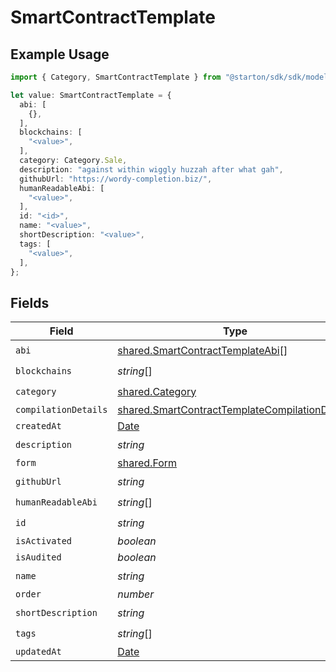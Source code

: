 # SmartContractTemplate

## Example Usage

```typescript
import { Category, SmartContractTemplate } from "@starton/sdk/sdk/models/shared";

let value: SmartContractTemplate = {
  abi: [
    {},
  ],
  blockchains: [
    "<value>",
  ],
  category: Category.Sale,
  description: "against within wiggly huzzah after what gah",
  githubUrl: "https://wordy-completion.biz/",
  humanReadableAbi: [
    "<value>",
  ],
  id: "<id>",
  name: "<value>",
  shortDescription: "<value>",
  tags: [
    "<value>",
  ],
};
```

## Fields

| Field                                                                                                                   | Type                                                                                                                    | Required                                                                                                                | Description                                                                                                             |
| ----------------------------------------------------------------------------------------------------------------------- | ----------------------------------------------------------------------------------------------------------------------- | ----------------------------------------------------------------------------------------------------------------------- | ----------------------------------------------------------------------------------------------------------------------- |
| `abi`                                                                                                                   | [shared.SmartContractTemplateAbi](../../../sdk/models/shared/smartcontracttemplateabi.md)[]                             | :heavy_check_mark:                                                                                                      | N/A                                                                                                                     |
| `blockchains`                                                                                                           | *string*[]                                                                                                              | :heavy_check_mark:                                                                                                      | N/A                                                                                                                     |
| `category`                                                                                                              | [shared.Category](../../../sdk/models/shared/category.md)                                                               | :heavy_check_mark:                                                                                                      | N/A                                                                                                                     |
| `compilationDetails`                                                                                                    | [shared.SmartContractTemplateCompilationDetails](../../../sdk/models/shared/smartcontracttemplatecompilationdetails.md) | :heavy_minus_sign:                                                                                                      | N/A                                                                                                                     |
| `createdAt`                                                                                                             | [Date](https://developer.mozilla.org/en-US/docs/Web/JavaScript/Reference/Global_Objects/Date)                           | :heavy_minus_sign:                                                                                                      | N/A                                                                                                                     |
| `description`                                                                                                           | *string*                                                                                                                | :heavy_check_mark:                                                                                                      | N/A                                                                                                                     |
| `form`                                                                                                                  | [shared.Form](../../../sdk/models/shared/form.md)                                                                       | :heavy_minus_sign:                                                                                                      | N/A                                                                                                                     |
| `githubUrl`                                                                                                             | *string*                                                                                                                | :heavy_check_mark:                                                                                                      | N/A                                                                                                                     |
| `humanReadableAbi`                                                                                                      | *string*[]                                                                                                              | :heavy_check_mark:                                                                                                      | N/A                                                                                                                     |
| `id`                                                                                                                    | *string*                                                                                                                | :heavy_check_mark:                                                                                                      | N/A                                                                                                                     |
| `isActivated`                                                                                                           | *boolean*                                                                                                               | :heavy_minus_sign:                                                                                                      | N/A                                                                                                                     |
| `isAudited`                                                                                                             | *boolean*                                                                                                               | :heavy_minus_sign:                                                                                                      | N/A                                                                                                                     |
| `name`                                                                                                                  | *string*                                                                                                                | :heavy_check_mark:                                                                                                      | N/A                                                                                                                     |
| `order`                                                                                                                 | *number*                                                                                                                | :heavy_minus_sign:                                                                                                      | N/A                                                                                                                     |
| `shortDescription`                                                                                                      | *string*                                                                                                                | :heavy_check_mark:                                                                                                      | N/A                                                                                                                     |
| `tags`                                                                                                                  | *string*[]                                                                                                              | :heavy_check_mark:                                                                                                      | N/A                                                                                                                     |
| `updatedAt`                                                                                                             | [Date](https://developer.mozilla.org/en-US/docs/Web/JavaScript/Reference/Global_Objects/Date)                           | :heavy_minus_sign:                                                                                                      | N/A                                                                                                                     |